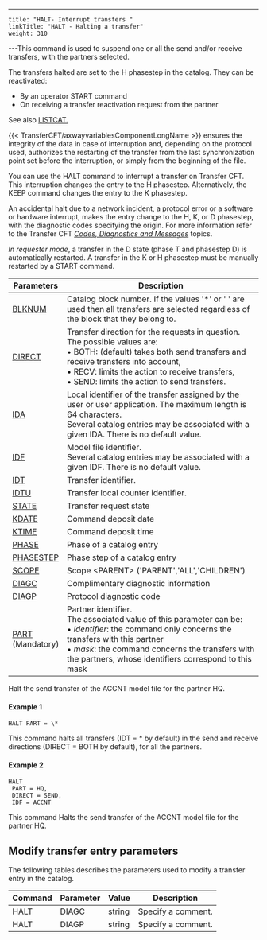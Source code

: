 ---
    title: "HALT- Interrupt transfers "
    linkTitle: "HALT - Halting a transfer"
    weight: 310
---This command is used to suspend one or all the send and/or receive transfers,
with the partners selected.

The transfers halted are set to the H phasestep in the catalog. They can
be reactivated:

- By an operator
    START command
- On receiving a
    transfer reactivation request from the partner

See also [LISTCAT.](../../monitoring_cftutil_intro/listcat_command)

{{< TransferCFT/axwayvariablesComponentLongName  >}} ensures the integrity of the data in case of interruption
and, depending on the protocol used, authorizes the restarting of the
transfer from the last synchronization point set before the interruption,
or simply from the beginning of the file.

You can use the HALT command to interrupt a transfer on Transfer CFT.
This interruption changes the entry to the H phasestep. Alternatively, the
KEEP command changes the entry to the K phasestep.

An accidental halt due to a network incident, a protocol error or a
software or hardware interrupt, makes the entry change to the H, K, or
D phasestep, with the diagnostic codes specifying the origin. For more information
refer to the Transfer CFT *[Codes,
Diagnostics and Messages](../../../../troubleshoot_intro/messages_and_error_codes_start_here)* topics.

*In requester mode*, a transfer in
the D state (phase T and phasestep D) is automatically restarted. A transfer in the K or H phasestep
must be manually restarted by a START command.


| Parameters  | Description  |
| --- | --- |
| [BLKNUM](../../../command_summary/parameter_intro/blknum) | Catalog block number. If the values '*' or ' ' are used then all transfers are selected regardless of the block that they belong to. |
| [DIRECT](../../../command_summary/parameter_intro/direct)  | Transfer direction for the requests in question.<br/> The possible values are:<br/> • BOTH: (default) takes both send transfers and receive transfers into account,<br/> • RECV: limits the action to receive transfers,<br/> • SEND: limits the action to send transfers. |
| [IDA](../../../command_summary/parameter_intro/ida)  | Local identifier of the transfer assigned by the user or user application. The maximum length is 64 characters.<br/> Several catalog entries may be associated with a given IDA. There is no default value. |
| [IDF](../../../command_summary/parameter_intro/idf)  | Model file identifier.<br/> Several catalog entries may be associated with a given IDF. There is no default value. |
| [IDT](../../../command_summary/parameter_intro/idu)  | Transfer identifier. |
| [IDTU](../../../command_summary/parameter_intro/idtu)  | Transfer local counter identifier. |
| [STATE](../../../command_summary/parameter_intro/state)  | Transfer request state  |
| [KDATE]()  | Command deposit date  |
| [KTIME]()  | Command deposit time  |
| [PHASE]()  | Phase of a catalog entry  |
| [PHASESTEP]()  | Phase step of a catalog entry  |
| [SCOPE](../../../command_summary/parameter_intro/scope)  | Scope &lt;PARENT&gt; ('PARENT','ALL','CHILDREN')  |
| [DIAGC]()  | Complimentary diagnostic information  |
| [DIAGP](../../../command_summary/parameter_intro/diagp)  | Protocol diagnostic code  |
| [PART](../../../command_summary/parameter_intro/part) <br/> (Mandatory) | Partner identifier.<br/> The associated value of this parameter can be:<br/> • *identifier*: the command only concerns the transfers with this partner<br/> • *mask*: the command concerns the transfers with the partners, whose identifiers correspond to this mask |


Halt the send transfer of the ACCNT model file for the
partner HQ.

#### Example 1

```
HALT PART = \*
```

This command halts all transfers (IDT = \* by default) in the send and
receive directions (DIRECT = BOTH by default), for all the partners.

#### Example 2

```
HALT
 PART = HQ,
 DIRECT = SEND,
 IDF = ACCNT
```

This command Halts the send transfer of the ACCNT model file for the
partner HQ.

## Modify transfer entry parameters

The following tables describes the parameters used to modify a transfer entry in the catalog.


| Command  | Parameter  | Value  | Description  |
| --- | --- | --- | --- |
| HALT  | DIAGC  | string  | Specify a comment.  |
| HALT  | DIAGP  | string  | Specify a comment.  |

